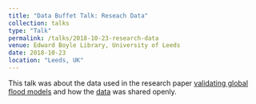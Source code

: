 ```yaml
---
title: "Data Buffet Talk: Reseach Data"
collection: talks
type: "Talk"
permalink: /talks/2018-10-23-research-data
venue: Edward Boyle Library, University of Leeds
date: 2018-10-23
location: "Leeds, UK"
---
```


This talk was about the data used in the research paper [validating global flood models](http://iopscience.iop.org/article/10.1088/1748-9326/aae014) and how the [data](http://archive.researchdata.leeds.ac.uk/411/) was shared openly. 
